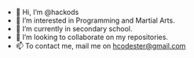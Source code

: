 - 👋 Hi, I’m @hackods
- 👀 I’m interested in Programming and Martial Arts.
- 🌱 I’m currently in secondary school.
- 💞️ I’m looking to collaborate on my repositories.
- 📫 To contact me, mail me on hcodester@gmail.com

<!---
hackods/hackods is a ✨ special ✨ repository because its `README.md` (this file) appears on your GitHub profile.
You can click the Preview link to take a look at your changes.
--->
